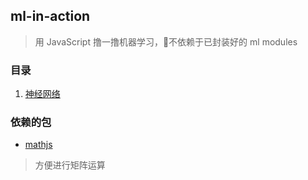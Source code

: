 ## ml-in-action

> 用 JavaScript 撸一撸机器学习，不依赖于已封装好的 ml modules

### 目录

1. [神经网络](./neural-network)

### 依赖的包

- [mathjs](http://mathjs.org/)

> 方便进行矩阵运算
